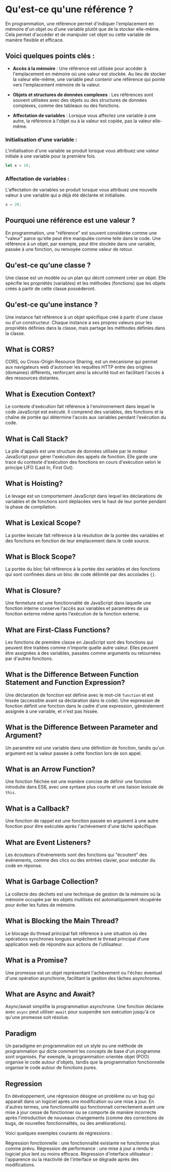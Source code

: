 # Qu'est-ce qu'une référence ?

En programmation, une référence permet d'indiquer l'emplacement en mémoire d'un objet ou d'une variable plutôt que de la stocker elle-même. Cela permet d'accéder et de manipuler cet objet ou cette variable de manière flexible et efficace.

## Voici quelques points clés :

- **Accès à la mémoire** : Une référence est utilisée pour accéder à l'emplacement en mémoire où une valeur est stockée. Au lieu de stocker la valeur elle-même, une variable peut contenir une référence qui pointe vers l'emplacement mémoire de la valeur.

- **Objets et structures de données complexes** : Les références sont souvent utilisées avec des objets ou des structures de données complexes, comme des tableaux ou des fonctions.

- **Affectation de variables** : Lorsque vous affectez une variable à une autre, la référence à l'objet ou à la valeur est copiée, pas la valeur elle-même.

### Initialisation d'une variable :

L'initialisation d'une variable se produit lorsque vous attribuez une valeur initiale à une variable pour la première fois.

```javascript
let x = 10;
```

### Affectation de variables :

L'affectation de variables se produit lorsque vous attribuez une nouvelle valeur à une variable qui a déjà été déclarée et initialisée.

```javascript
x = 20;
```

## Pourquoi une référence est une valeur ?

En programmation, une "référence" est souvent considérée comme une "valeur" parce qu'elle peut être manipulée comme telle dans le code. Une référence à un objet, par exemple, peut être stockée dans une variable, passée à une fonction, ou renvoyée comme valeur de retour.

## Qu'est-ce qu'une classe ?

Une classe est un modèle ou un plan qui décrit comment créer un objet. Elle spécifie les propriétés (variables) et les méthodes (fonctions) que les objets créés à partir de cette classe posséderont.

## Qu'est-ce qu'une instance ?

Une instance fait référence à un objet spécifique créé à partir d'une classe ou d'un constructeur. Chaque instance a ses propres valeurs pour les propriétés définies dans la classe, mais partage les méthodes définies dans la classe.

## What is CORS?

CORS, ou Cross-Origin Resource Sharing, est un mécanisme qui permet aux navigateurs web d'autoriser les requêtes HTTP entre des origines (domaines) différents, renforçant ainsi la sécurité tout en facilitant l'accès à des ressources distantes.

## What is Execution Context?

Le contexte d'exécution fait référence à l'environnement dans lequel le code JavaScript est exécuté. Il comprend des variables, des fonctions et la chaîne de portée qui détermine l'accès aux variables pendant l'exécution du code.

## What is Call Stack?

La pile d'appels est une structure de données utilisée par le moteur JavaScript pour gérer l'exécution des appels de fonction. Elle garde une trace du contexte d'exécution des fonctions en cours d'exécution selon le principe LIFO (Last In, First Out).

## What is Hoisting?

Le levage est un comportement JavaScript dans lequel les déclarations de variables et de fonctions sont déplacées vers le haut de leur portée pendant la phase de compilation.

## What is Lexical Scope?

La portée lexicale fait référence à la résolution de la portée des variables et des fonctions en fonction de leur emplacement dans le code source.

## What is Block Scope?

La portée du bloc fait référence à la portée des variables et des fonctions qui sont confinées dans un bloc de code délimité par des accolades `{}`.

## What is Closure?

Une fermeture est une fonctionnalité de JavaScript dans laquelle une fonction interne conserve l'accès aux variables et paramètres de sa fonction externe même après l'exécution de la fonction externe.

## What are First-Class Functions?

Les fonctions de première classe en JavaScript sont des fonctions qui peuvent être traitées comme n'importe quelle autre valeur. Elles peuvent être assignées à des variables, passées comme arguments ou retournées par d'autres fonctions.

## What is the Difference Between Function Statement and Function Expression?

Une déclaration de fonction est définie avec le mot-clé `function` et est hissée (accessible avant sa déclaration dans le code). Une expression de fonction définit une fonction dans le cadre d'une expression, généralement assignée à une variable, et n'est pas hissée.

## What is the Difference Between Parameter and Argument?

Un paramètre est une variable dans une définition de fonction, tandis qu'un argument est la valeur passée à cette fonction lors de son appel.

## What is an Arrow Function?

Une fonction fléchée est une manière concise de définir une fonction introduite dans ES6, avec une syntaxe plus courte et une liaison lexicale de `this`.

## What is a Callback?

Une fonction de rappel est une fonction passée en argument à une autre fonction pour être exécutée après l'achèvement d'une tâche spécifique.

## What are Event Listeners?

Les écouteurs d'événements sont des fonctions qui "écoutent" des événements, comme des clics ou des entrées clavier, pour exécuter du code en réponse.

## What is Garbage Collection?

La collecte des déchets est une technique de gestion de la mémoire où la mémoire occupée par les objets inutilisés est automatiquement récupérée pour éviter les fuites de mémoire.

## What is Blocking the Main Thread?

Le blocage du thread principal fait référence à une situation où des opérations synchrones longues empêchent le thread principal d'une application web de répondre aux actions de l'utilisateur.

## What is a Promise?

Une promesse est un objet représentant l'achèvement ou l'échec éventuel d'une opération asynchrone, facilitant la gestion des tâches asynchrones.

## What are Async and Await?

Async/await simplifie la programmation asynchrone. Une fonction déclarée avec `async` peut utiliser `await` pour suspendre son exécution jusqu'à ce qu'une promesse soit résolue.

## Paradigm

Un paradigme en programmation est un style ou une méthode de programmation qui dicte comment les concepts de base d'un programme sont organisés. Par exemple, la programmation orientée objet (POO) organise le code autour d'objets, tandis que la programmation fonctionnelle organise le code autour de fonctions pures.

## Regression

En développement, une régression désigne un problème ou un bug qui apparaît dans un logiciel après une modification ou une mise à jour. En d'autres termes, une fonctionnalité qui fonctionnait correctement avant une mise à jour cesse de fonctionner ou se comporte de manière incorrecte après l'introduction de nouveaux changements (comme des corrections de bugs, de nouvelles fonctionnalités, ou des améliorations).

Voici quelques exemples courants de régressions :

Régression fonctionnelle : une fonctionnalité existante ne fonctionne plus comme prévu.
Régression de performance : une mise à jour a rendu le logiciel plus lent ou moins efficace.
Régression d'interface utilisateur : l'apparence ou la réactivité de l'interface se dégrade après des modifications.

